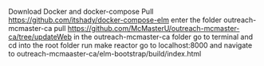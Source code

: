 Download Docker and docker-compose
Pull https://github.com/itshady/docker-compose-elm
enter the folder outreach-mcmaster-ca
pull https://github.com/McMasterU/outreach-mcmaster-ca/tree/updateWeb in the outreach-mcmaster-ca folder
go to terminal and cd into the root folder
run make reactor
go to localhost:8000 and navigate to outreach-mcmaaster-ca/elm-bootstrap/build/index.html